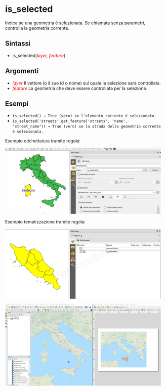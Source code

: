 # is_selected

Indica se una geometria è selezionata. Se chiamata senza parametri, controlla la geometria corrente.

## Sintassi

* is_selected(*<span style="color:red;">layer</span>, <span style="color:red;">feature</span>*)

## Argomenti

* *<span style="color:red;">layer</span>* Il vettore (o il suo id o nome) sul quale la selezione sarà controllata.
* *<span style="color:red;">feature</span>* La geometria che deve essere controllata per la selezione.

## Esempi

* `is_selected() → True (vero) se l'elemento corrente è selezionato.`
* `is_selected('streets',get_feature('streets', 'name', "street_name")) → True (vero) se la strada della geometria corrente è selezionata.`


Esempio etichettatura tramite regola:

![](/img/record_e_attributi/is_selected1.gif)

Esempio tematizzazione tramite regola:

![](/img/record_e_attributi/is_selected3.png)

![](/img/record_e_attributi/is_selected2.gif)
